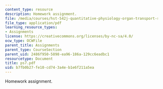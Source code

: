 ```yaml
---
content_type: resource
description: Homework assignment.
file: /media/courses/hst-542j-quantitative-physiology-organ-transport-systems-spring-2004/b7fb0b27fe10cd743a4eb1e6f211a5ea_ps7.pdf
file_type: application/pdf
learning_resource_types:
- Assignments
license: https://creativecommons.org/licenses/by-nc-sa/4.0/
ocw_type: OCWFile
parent_title: Assignments
parent_type: CourseSection
parent_uid: 2486f950-5898-ea96-186a-129cc6eadbc1
resourcetype: Document
title: ps7.pdf
uid: b7fb0b27-fe10-cd74-3a4e-b1e6f211a5ea
---
```

Homework assignment.